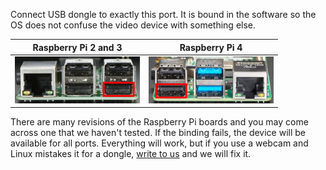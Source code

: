 Connect USB dongle to exactly this port. It is bound in the software so the OS does not confuse the video device with something else.

| Raspberry Pi 2 and 3 | Raspberry Pi 4 |
|----------------------|----------------|
| <img src="../_diy/usbcap_rpi2.jpg" width="200"/> | <img src="../_diy/usbcap_rpi4.jpg" width="200"/> |

There are many revisions of the Raspberry Pi boards and you may come across one that we haven't tested.
If the binding fails, the device will be available for all ports.
Everything will work, but if you use a webcam and Linux mistakes it for a dongle,
[write to us](https://discord.gg/bpmXfz5) and we will fix it.
